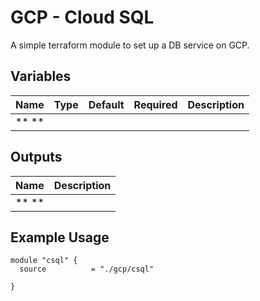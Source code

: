 GCP - Cloud SQL
=========

A simple terraform module to set up a DB service on GCP.

Variables
--------------

| Name                   | Type             | Default | Required |Description            |
| -----------------------| -----------------| --------|----------|-----------------------|
| ** **                  |                  |         |          |                       |

Outputs
--------------

| Name                   | Description            |
| -----------------------| -----------------------|
| ** **                  |                        |


Example Usage
----------------

```hcl
module "csql" {
  source          = "./gcp/csql"

}
```
